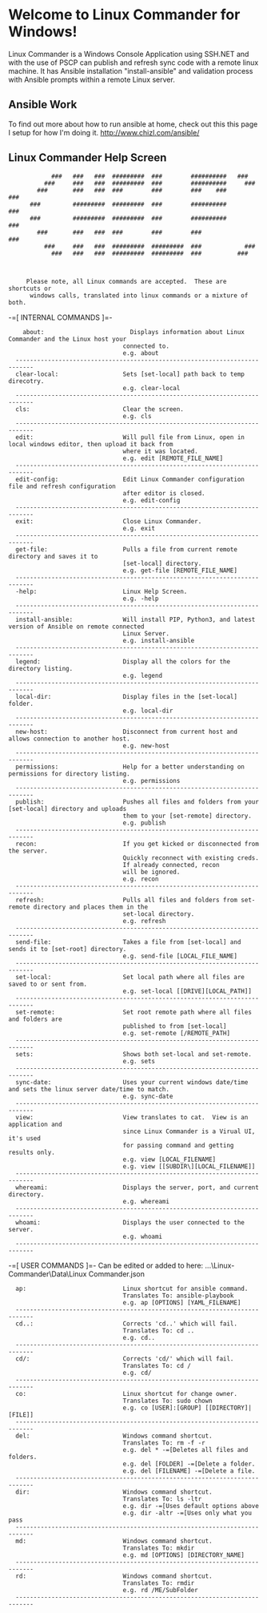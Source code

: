 # Welcome to Linux Commander for Windows!
Linux Commander is a Windows Console Application using SSH.NET and with the use of PSCP can publish and refresh sync code with a remote linux machine.
It has Ansible installation "install-ansible" and validation process with Ansible prompts within a remote Linux server.

## Ansible Work
To find out more about how to run ansible at home, check out this this page I setup for how I'm doing it.
http://www.chizl.com/ansible/

## Linux Commander Help Screen

	            ###   ###   ###  #########  ###        ##########   ###
	          ###     ###   ###  #########  ###        ##########     ###
	        ###       ###   ###  ###        ###        ###    ###       ###
	      ###         #########  #########  ###        ##########         ###
	      ###         #########  #########  ###        ##########         ###
	        ###       ###   ###  ###        ###        ###              ###
	          ###     ###   ###  #########  #########  ###            ###
	            ###   ###   ###  #########  #########  ###          ###



	     Please note, all Linux commands are accepted.  These are shortcuts or
	      windows calls, translated into linux commands or a mixture of both.


-=[ INTERNAL COMMANDS ]=-

		about:                        Displays information about Linux Commander and the Linux host your
	                                connected to.
	                                e.g. about
	  ---------------------------------------------------------------------------
	  clear-local:                  Sets [set-local] path back to temp direcotry.
	                                e.g. clear-local
	  ---------------------------------------------------------------------------
	  cls:                          Clear the screen.
	                                e.g. cls
	  ---------------------------------------------------------------------------
	  edit:                         Will pull file from Linux, open in local windows editor, then upload it back from
	                                where it was located.
	                                e.g. edit [REMOTE_FILE_NAME]
	  ---------------------------------------------------------------------------
	  edit-config:                  Edit Linux Commander configuration file and refresh configuration
	                                after editor is closed.
	                                e.g. edit-config
	  ---------------------------------------------------------------------------
	  exit:                         Close Linux Commander.
	                                e.g. exit
	  ---------------------------------------------------------------------------
	  get-file:                     Pulls a file from current remote directory and saves it to
	                                [set-local] directory.
	                                e.g. get-file [REMOTE_FILE_NAME]
	  ---------------------------------------------------------------------------
	  -help:                        Linux Help Screen.
	                                e.g. -help
	  ---------------------------------------------------------------------------
	  install-ansible:              Will install PIP, Python3, and latest version of Ansible on remote connected
	                                Linux Server.
	                                e.g. install-ansible
	  ---------------------------------------------------------------------------
	  legend:                       Display all the colors for the directory listing.
	                                e.g. legend
	  ---------------------------------------------------------------------------
	  local-dir:                    Display files in the [set-local] folder.
	                                e.g. local-dir
	  ---------------------------------------------------------------------------
	  new-host:                     Disconnect from current host and allows connection to another host.
	                                e.g. new-host
	  ---------------------------------------------------------------------------
	  permissions:                  Help for a better understanding on permissions for directory listing.
	                                e.g. permissions
	  ---------------------------------------------------------------------------
	  publish:                      Pushes all files and folders from your [set-local] directory and uploads
	                                them to your [set-remote] directory.
	                                e.g. publish
	  ---------------------------------------------------------------------------
	  recon:                        If you get kicked or disconnected from the server.
	                                Quickly reconnect with existing creds.
	                                If already connected, recon
	                                will be ignored.
	                                e.g. recon
	  ---------------------------------------------------------------------------
	  refresh:                      Pulls all files and folders from set-remote directory and places them in the
	                                set-local directory.
	                                e.g. refresh
	  ---------------------------------------------------------------------------
	  send-file:                    Takes a file from [set-local] and sends it to [set-root] directory.
	                                e.g. send-file [LOCAL_FILE_NAME]
	  ---------------------------------------------------------------------------
	  set-local:                    Set local path where all files are saved to or sent from.
	                                e.g. set-local [[DRIVE][LOCAL_PATH]]
	  ---------------------------------------------------------------------------
	  set-remote:                   Set root remote path where all files and folders are
	                                published to from [set-local]
	                                e.g. set-remote [/REMOTE_PATH]
	  ---------------------------------------------------------------------------
	  sets:                         Shows both set-local and set-remote.
	                                e.g. sets
	  ---------------------------------------------------------------------------
	  sync-date:                    Uses your current windows date/time and sets the linux server date/time to match.
	                                e.g. sync-date
	  ---------------------------------------------------------------------------
	  view:                         View translates to cat.  View is an application and
	                                since Linux Commander is a Virual UI, it's used
	                                for passing command and getting results only.
	                                e.g. view [LOCAL_FILENAME]
	                                e.g. view [[SUBDIR\][LOCAL_FILENAME]]
	  ---------------------------------------------------------------------------
	  whereami:                     Displays the server, port, and current directory.
	                                e.g. whereami
	  ---------------------------------------------------------------------------
	  whoami:                       Displays the user connected to the server.
	                                e.g. whoami
	  ---------------------------------------------------------------------------

-=[ USER COMMANDS ]=-
	Can be edited or added to here: 
	...\Linux-Commander\Data\Linux Commander.json

	  ap:                           Linux shortcut for ansible command.
	                                Translates To: ansible-playbook
	                                e.g. ap [OPTIONS] [YAML_FILENAME]
	  ---------------------------------------------------------------------------
	  cd..:                         Corrects 'cd..' which will fail.
	                                Translates To: cd ..
	                                e.g. cd..
	  ---------------------------------------------------------------------------
	  cd/:                          Corrects 'cd/' which will fail.
	                                Translates To: cd /
	                                e.g. cd/
	  ---------------------------------------------------------------------------
	  co:                           Linux shortcut for change owner.
	                                Translates To: sudo chown
	                                e.g. co [USER]:[GROUP] [[DIRECTORY]|[FILE]]
	  ---------------------------------------------------------------------------
	  del:                          Windows command shortcut.
	                                Translates To: rm -f -r
	                                e.g. del * -=[Deletes all files and folders.
	                                e.g. del [FOLDER] -=[Delete a folder.
	                                e.g. del [FILENAME] -=[Delete a file.
	  ---------------------------------------------------------------------------
	  dir:                          Windows command shortcut.
	                                Translates To: ls -ltr
	                                e.g. dir -=[Uses default options above
	                                e.g. dir -altr -=[Uses only what you pass
	  ---------------------------------------------------------------------------
	  md:                           Windows command shortcut.
	                                Translates To: mkdir
	                                e.g. md [OPTIONS] [DIRECTORY_NAME]
	  ---------------------------------------------------------------------------
	  rd:                           Windows command shortcut.
	                                Translates To: rmdir
	                                e.g. rd /ME/SubFolder
	  ---------------------------------------------------------------------------
